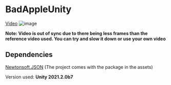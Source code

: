 # BadAppleUnity
[Video](https://www.youtube.com/watch?v=phRMWB7n4do)
![image](https://user-images.githubusercontent.com/24588691/130368312-3b38e205-20c2-42c4-a4ed-96eadee74e69.png)

**Note: Video is out of sync due to there being less frames than the reference video used. You can try and slow it down or use your own video**

## Dependencies
[Newtonsoft.JSON](https://github.com/jilleJr/Newtonsoft.Json-for-Unity) (The project comes with the package in the assets)


Version used: **Unity 2021.2.0b7**
